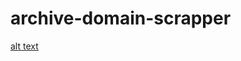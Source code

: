 # archive-domain-scrapper
[alt text](https://s3-eu-west-1.amazonaws.com/cdn.pbrd.co/images/I353uaV.png)
